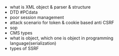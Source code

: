 - what is XML object & parser & structure
- DTD #PCdata
- poor session management
- attack scenario for token & cookie based anti CSRF
- sop
- CMS types
- what is object, which one is object in programming language(serialization)
- types of SSRF 
